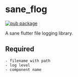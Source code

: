 # sane_flog

[![pub package](https://img.shields.io/pub/v/path_provider.svg)](https://pub.dev/packages/sane_flog)

A sane flutter file logging library.

## Required

```
- filename with path
- log level
- component name
```
